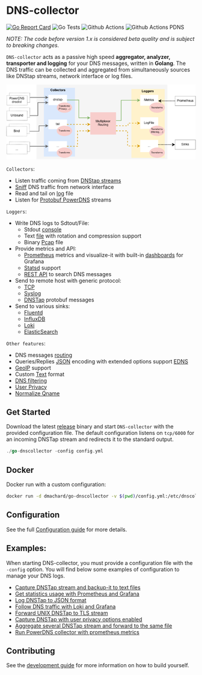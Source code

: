 # DNS-collector

[![Go Report Card](https://goreportcard.com/badge/github.com/dmachard/go-dns-collector)](https://goreportcard.com/report/dmachard/go-dns-collector)
![Go Tests](https://github.com/dmachard/go-dns-collector/actions/workflows/testing-go.yml/badge.svg)
![Github Actions](https://github.com/dmachard/go-dns-collector/actions/workflows/testing-dnstap.yml/badge.svg)
![Github Actions PDNS](https://github.com/dmachard/go-dns-collector/actions/workflows/testing-powerdns.yml/badge.svg)

*NOTE: The code before version 1.x is considered beta quality and is subject to breaking changes.*

`DNS-collector` acts as a passive high speed **aggregator, analyzer, transporter and logging** for your DNS messages, written in **Golang**. The DNS traffic can be collected and aggregated from simultaneously sources like DNStap streams, network interface or log files.

![overview](doc/overview.png)

`Collectors`:
- Listen traffic coming from [DNStap streams](doc/collectors.md#dns-tap)
- [Sniff](doc/collectors.md#dns-sniffer) DNS traffic from network interface 
- Read and tail on [log](doc/collectors.md#tail) file
- Listen for [Protobuf PowerDNS](doc/collectors.md#protobuf-powerdns) streams

`Loggers`:
- Write DNS logs to Sdtout/File:
    - Stdout [console](doc/loggers.md#stdout)
    - Text [file](doc/loggers.md#log-file) with rotation and compression support
    - Binary [Pcap](doc/loggers.md#pcap-file) file
- Provide metrics and API:
    - [Prometheus](doc/loggers.md#prometheus) metrics and visualize-it with built-in [dashboards](doc/dashboards.md) for Grafana
    - [Statsd](doc/loggers.md#statsd-client) support
    - [REST API](doc/loggers.md#rest-api) to search DNS messages
- Send to remote host with generic protocol:
    - [TCP](doc/loggers.md#tcp-client)
    - [Syslog](doc/loggers.md#syslog)
    - [DNSTap](doc/loggers.md#dnstap-client) protobuf messages
- Send to various sinks:
    - [Fluentd](doc/loggers.md#fluentd-client)
    - [InfluxDB](doc/loggers.md#influxdb-client)
    - [Loki](doc/loggers.md#loki-client)
    - [ElasticSearch](doc/loggers.md#elasticsearch-client)

`Other features`:
- DNS messages [routing](doc/multiplexer.md)
- Queries/Replies [JSON](doc/dnsjson.md) encoding with  extended options support [EDNS](doc/dnsparser.md)
- [GeoIP](doc/configuration.md#geoip-support) support
- Custom [Text](doc/configuration.md#custom-text-format) format
- [DNS filtering](doc/configuration.md#dns-filtering)
- [User Privacy](doc/configuration.md#user-privacy)
- [Normalize Qname](doc/configuration.md#qname-lowercase)

## Get Started

Download the latest [release](https://github.com/dmachard/go-dns-collector/releases) binary and start `DNS-collector` with the provided configuration file. The default configuration listens on `tcp/6000` for an incoming DNSTap stream  and redirects it to the standard output.

```go
./go-dnscollector -config config.yml
```


## Docker

Docker run with a custom configuration:

```bash
docker run -d dmachard/go-dnscollector -v $(pwd)/config.yml:/etc/dnscollector/config.yml
```

## Configuration

See the full [Configuration guide](doc/configuration.md) for more details.

## Examples:

When starting DNS-collector, you must provide a configuration file with the `-config` option.
You will find below some examples of configuration to manage your DNS logs.

- [Capture DNSTap stream and backup-it to text files](https://dmachard.github.io/posts/0034-dnscollector-dnstap-to-log-files/)
- [Get statistics usage with Prometheus and Grafana](https://dmachard.github.io/posts/0035-dnscollector-grafana-prometheus/)
- [Log DNSTap to JSON format](https://dmachard.github.io/posts/0042-dnscollector-dnstap-json-answers/)
- [Follow DNS traffic with Loki and Grafana](https://dmachard.github.io/posts/0044-dnscollector-grafana-loki/)
- [Forward UNIX DNSTap to TLS stream](example-config/use-case-5.yml)
- [Capture DNSTap with user privacy options enabled](example-config/use-case-6.yml)
- [Aggregate several DNSTap stream and forward to the same file](example-config/use-case-7.yml)
- [Run PowerDNS collector with prometheus metrics](example-config/use-case-8.yml)

## Contributing

See the [development guide](doc/development.md) for more information on how to build yourself.
